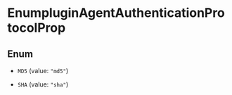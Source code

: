

# EnumpluginAgentAuthenticationProtocolProp

## Enum


* `MD5` (value: `"md5"`)

* `SHA` (value: `"sha"`)



